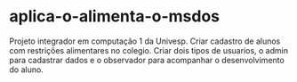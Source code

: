 # aplica-o-alimenta-o-msdos
Projeto integrador em computação 1 da Univesp. Criar cadastro de alunos com restrições alimentares no colegio. Criar dois tipos de usuarios, o admin para cadastrar dados e o observador para acompanhar o desenvolvimento do aluno.
